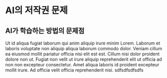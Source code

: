 # AI의 저작권 문제
## AI가 학습하는 방법의 문제점
Ut id aliqua fugiat laborum qui anim aliquip irure minim Lorem. Laborum et laboris voluptate non aliquip aliqua laborum commodo dolor. Veniam cillum ea eiusmod mollit pariatur officia nisi elit est est. Cillum nisi dolor proident dolore non ut. Fugiat non velit ut irure aliquip reprehenderit elit ut officia ad non non excepteur consectetur. Amet aliqua laboris id proident excepteur mollit irure. Ad officia velit officia reprehenderit nisi.
sdfsdfsdfsdfs